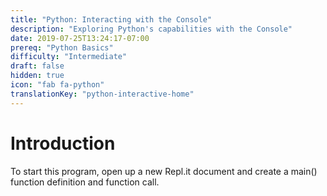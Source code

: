 ```yaml
---
title: "Python: Interacting with the Console"
description: "Exploring Python's capabilities with the Console"
date: 2019-07-25T13:24:17-07:00
prereq: "Python Basics"
difficulty: "Intermediate"
draft: false
hidden: true
icon: "fab fa-python"
translationKey: "python-interactive-home"
---
```


# Introduction

To start this program, open up a new Repl.it document and create a main() function definition and function call.